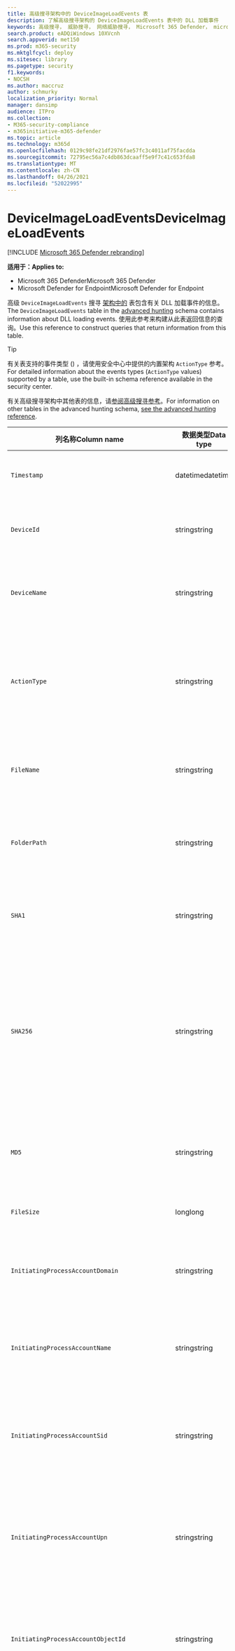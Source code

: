 ```yaml
---
title: 高级搜寻架构中的 DeviceImageLoadEvents 表
description: 了解高级搜寻架构的 DeviceImageLoadEvents 表中的 DLL 加载事件
keywords: 高级搜寻， 威胁搜寻， 网络威胁搜寻， Microsoft 365 Defender， microsoft 365， m365， 搜索， 查询， 遥测， 架构参考， kusto， 表格， 列， 数据类型， 说明， 映像加载事件， DeviceImageLoadEvents， DLL 加载， 库， 文件图像
search.product: eADQiWindows 10XVcnh
search.appverid: met150
ms.prod: m365-security
ms.mktglfcycl: deploy
ms.sitesec: library
ms.pagetype: security
f1.keywords:
- NOCSH
ms.author: maccruz
author: schmurky
localization_priority: Normal
manager: dansimp
audience: ITPro
ms.collection:
- M365-security-compliance
- m365initiative-m365-defender
ms.topic: article
ms.technology: m365d
ms.openlocfilehash: 0129c98fe21df2976fae57fc3c4011af75facdda
ms.sourcegitcommit: 72795ec56a7c4db863dcaaff5e9f7c41c653fda8
ms.translationtype: MT
ms.contentlocale: zh-CN
ms.lasthandoff: 04/26/2021
ms.locfileid: "52022995"
---
```

# <a name="deviceimageloadevents"></a><span data-ttu-id="13367-104">DeviceImageLoadEvents</span><span class="sxs-lookup"><span data-stu-id="13367-104">DeviceImageLoadEvents</span></span>

[!INCLUDE [Microsoft 365 Defender rebranding](../includes/microsoft-defender.md)]


<span data-ttu-id="13367-105">**适用于：**</span><span class="sxs-lookup"><span data-stu-id="13367-105">**Applies to:**</span></span>
- <span data-ttu-id="13367-106">Microsoft 365 Defender</span><span class="sxs-lookup"><span data-stu-id="13367-106">Microsoft 365 Defender</span></span>
- <span data-ttu-id="13367-107">Microsoft Defender for Endpoint</span><span class="sxs-lookup"><span data-stu-id="13367-107">Microsoft Defender for Endpoint</span></span>



<span data-ttu-id="13367-108">高级 `DeviceImageLoadEvents` 搜寻 [架构中的](advanced-hunting-overview.md) 表包含有关 DLL 加载事件的信息。</span><span class="sxs-lookup"><span data-stu-id="13367-108">The `DeviceImageLoadEvents` table in the [advanced hunting](advanced-hunting-overview.md) schema contains information about DLL loading events.</span></span> <span data-ttu-id="13367-109">使用此参考来构建从此表返回信息的查询。</span><span class="sxs-lookup"><span data-stu-id="13367-109">Use this reference to construct queries that return information from this table.</span></span>

>[!TIP]
> <span data-ttu-id="13367-110">有关表支持的事件类型 () ，请使用安全中心中提供的内置架构 `ActionType` 参考。</span><span class="sxs-lookup"><span data-stu-id="13367-110">For detailed information about the events types (`ActionType` values) supported by a table, use the built-in schema reference available in the security center.</span></span>

<span data-ttu-id="13367-111">有关高级搜寻架构中其他表的信息，请[参阅高级搜寻参考](advanced-hunting-schema-tables.md)。</span><span class="sxs-lookup"><span data-stu-id="13367-111">For information on other tables in the advanced hunting schema, [see the advanced hunting reference](advanced-hunting-schema-tables.md).</span></span>

| <span data-ttu-id="13367-112">列名称</span><span class="sxs-lookup"><span data-stu-id="13367-112">Column name</span></span> | <span data-ttu-id="13367-113">数据类型</span><span class="sxs-lookup"><span data-stu-id="13367-113">Data type</span></span> | <span data-ttu-id="13367-114">说明</span><span class="sxs-lookup"><span data-stu-id="13367-114">Description</span></span> |
|-------------|-----------|-------------|
| `Timestamp` | <span data-ttu-id="13367-115">datetime</span><span class="sxs-lookup"><span data-stu-id="13367-115">datetime</span></span> | <span data-ttu-id="13367-116">记录事件的日期和时间</span><span class="sxs-lookup"><span data-stu-id="13367-116">Date and time when the event was recorded</span></span> |
| `DeviceId` | <span data-ttu-id="13367-117">string</span><span class="sxs-lookup"><span data-stu-id="13367-117">string</span></span> | <span data-ttu-id="13367-118">服务中的计算机的唯一标识符</span><span class="sxs-lookup"><span data-stu-id="13367-118">Unique identifier for the machine in the service</span></span> |
| `DeviceName` | <span data-ttu-id="13367-119">string</span><span class="sxs-lookup"><span data-stu-id="13367-119">string</span></span> | <span data-ttu-id="13367-120">计算机的完全限定域名 (FQDN)</span><span class="sxs-lookup"><span data-stu-id="13367-120">Fully qualified domain name (FQDN) of the machine</span></span> |
| `ActionType` | <span data-ttu-id="13367-121">string</span><span class="sxs-lookup"><span data-stu-id="13367-121">string</span></span> | <span data-ttu-id="13367-122">触发事件的活动类型。</span><span class="sxs-lookup"><span data-stu-id="13367-122">Type of activity that triggered the event.</span></span> <span data-ttu-id="13367-123">有关详细信息 [，请参阅门户内架构](advanced-hunting-schema-tables.md?#get-schema-information-in-the-security-center) 参考</span><span class="sxs-lookup"><span data-stu-id="13367-123">See the [in-portal schema reference](advanced-hunting-schema-tables.md?#get-schema-information-in-the-security-center) for details</span></span> |
| `FileName` | <span data-ttu-id="13367-124">string</span><span class="sxs-lookup"><span data-stu-id="13367-124">string</span></span> | <span data-ttu-id="13367-125">录制操作所应用到的文件的名称</span><span class="sxs-lookup"><span data-stu-id="13367-125">Name of the file that the recorded action was applied to</span></span> |
| `FolderPath` | <span data-ttu-id="13367-126">string</span><span class="sxs-lookup"><span data-stu-id="13367-126">string</span></span> | <span data-ttu-id="13367-127">包含已记录操作所应用到的文件的文件夹</span><span class="sxs-lookup"><span data-stu-id="13367-127">Folder containing the file that the recorded action was applied to</span></span> |
| `SHA1` | <span data-ttu-id="13367-128">string</span><span class="sxs-lookup"><span data-stu-id="13367-128">string</span></span> | <span data-ttu-id="13367-129">录制操作所应用到的文件的 SHA-1</span><span class="sxs-lookup"><span data-stu-id="13367-129">SHA-1 of the file that the recorded action was applied to</span></span> |
| `SHA256` | <span data-ttu-id="13367-130">string</span><span class="sxs-lookup"><span data-stu-id="13367-130">string</span></span> | <span data-ttu-id="13367-131">录制操作所应用到的文件的 SHA-256。</span><span class="sxs-lookup"><span data-stu-id="13367-131">SHA-256 of the file that the recorded action was applied to.</span></span> <span data-ttu-id="13367-132">通常不会填充此字段 — 可用时使用 SHA1 列。</span><span class="sxs-lookup"><span data-stu-id="13367-132">This field is usually not populated — use the SHA1 column when available.</span></span> |
| `MD5` | <span data-ttu-id="13367-133">string</span><span class="sxs-lookup"><span data-stu-id="13367-133">string</span></span> | <span data-ttu-id="13367-134">已记录操作所应用到的文件的 MD5 哈希</span><span class="sxs-lookup"><span data-stu-id="13367-134">MD5 hash of the file that the recorded action was applied to</span></span> |
| `FileSize` | <span data-ttu-id="13367-135">long</span><span class="sxs-lookup"><span data-stu-id="13367-135">long</span></span> | <span data-ttu-id="13367-136">文件大小（以字节为单位）</span><span class="sxs-lookup"><span data-stu-id="13367-136">Size of the file in bytes</span></span> |
| `InitiatingProcessAccountDomain` | <span data-ttu-id="13367-137">string</span><span class="sxs-lookup"><span data-stu-id="13367-137">string</span></span> | <span data-ttu-id="13367-138">运行负责事件的进程的帐户的域</span><span class="sxs-lookup"><span data-stu-id="13367-138">Domain of the account that ran the process responsible for the event</span></span> |
| `InitiatingProcessAccountName` | <span data-ttu-id="13367-139">string</span><span class="sxs-lookup"><span data-stu-id="13367-139">string</span></span> | <span data-ttu-id="13367-140">运行负责事件的进程的帐户的用户名</span><span class="sxs-lookup"><span data-stu-id="13367-140">User name of the account that ran the process responsible for the event</span></span> |
| `InitiatingProcessAccountSid` | <span data-ttu-id="13367-141">string</span><span class="sxs-lookup"><span data-stu-id="13367-141">string</span></span> | <span data-ttu-id="13367-142">安全 (SID) 运行负责事件的进程的帐户的 SID 标识符</span><span class="sxs-lookup"><span data-stu-id="13367-142">Security Identifier (SID) of the account that ran the process responsible for the event</span></span> |
| `InitiatingProcessAccountUpn` | <span data-ttu-id="13367-143">string</span><span class="sxs-lookup"><span data-stu-id="13367-143">string</span></span> | <span data-ttu-id="13367-144">用户主体 (UPN) 运行负责事件的进程的帐户的名称</span><span class="sxs-lookup"><span data-stu-id="13367-144">User principal name (UPN) of the account that ran the process responsible for the event</span></span> |
| `InitiatingProcessAccountObjectId` | <span data-ttu-id="13367-145">string</span><span class="sxs-lookup"><span data-stu-id="13367-145">string</span></span> | <span data-ttu-id="13367-146">运行负责事件的进程的用户帐户的 Azure AD 对象 ID</span><span class="sxs-lookup"><span data-stu-id="13367-146">Azure AD object ID of the user account that ran the process responsible for the event</span></span> |
| `InitiatingProcessIntegrityLevel` | <span data-ttu-id="13367-147">string</span><span class="sxs-lookup"><span data-stu-id="13367-147">string</span></span> | <span data-ttu-id="13367-148">启动事件的过程的完整性级别。</span><span class="sxs-lookup"><span data-stu-id="13367-148">Integrity level of the process that initiated the event.</span></span> <span data-ttu-id="13367-149">Windows某些特征（例如是否从 Internet 下载启动）为进程分配完整性级别。</span><span class="sxs-lookup"><span data-stu-id="13367-149">Windows assigns integrity levels to processes based on certain characteristics, such as if they were launched from an internet download.</span></span> <span data-ttu-id="13367-150">这些完整性级别影响对资源的权限</span><span class="sxs-lookup"><span data-stu-id="13367-150">These integrity levels influence permissions to resources</span></span> |
| `InitiatingProcessTokenElevation` | <span data-ttu-id="13367-151">string</span><span class="sxs-lookup"><span data-stu-id="13367-151">string</span></span> | <span data-ttu-id="13367-152">指示是否存在用户访问控制的令牌类型 (UAC) 启动事件的进程应用的特权提升</span><span class="sxs-lookup"><span data-stu-id="13367-152">Token type indicating the presence or absence of User Access Control (UAC) privilege elevation applied to the process that initiated the event</span></span> |
| `InitiatingProcessSHA1` | <span data-ttu-id="13367-153">string</span><span class="sxs-lookup"><span data-stu-id="13367-153">string</span></span> | <span data-ttu-id="13367-154">启动事件 (映像) 的 SHA-1</span><span class="sxs-lookup"><span data-stu-id="13367-154">SHA-1 of the process (image file) that initiated the event</span></span> |
| `InitiatingProcessSHA256` | <span data-ttu-id="13367-155">string</span><span class="sxs-lookup"><span data-stu-id="13367-155">string</span></span> | <span data-ttu-id="13367-156">启动事件 (映像文件) SHA-256。</span><span class="sxs-lookup"><span data-stu-id="13367-156">SHA-256 of the process (image file) that initiated the event.</span></span> <span data-ttu-id="13367-157">通常不会填充此字段 — 可用时使用 SHA1 列。</span><span class="sxs-lookup"><span data-stu-id="13367-157">This field is usually not populated — use the SHA1 column when available.</span></span> |
| `InitiatingProcessMD5` | <span data-ttu-id="13367-158">string</span><span class="sxs-lookup"><span data-stu-id="13367-158">string</span></span> | <span data-ttu-id="13367-159">启动事件的进程 (MD5) 文件哈希</span><span class="sxs-lookup"><span data-stu-id="13367-159">MD5 hash of the process (image file) that initiated the event</span></span> |
| `InitiatingProcessFileName` | <span data-ttu-id="13367-160">string</span><span class="sxs-lookup"><span data-stu-id="13367-160">string</span></span> | <span data-ttu-id="13367-161">启动事件的进程的名称</span><span class="sxs-lookup"><span data-stu-id="13367-161">Name of the process that initiated the event</span></span> |
| `InitiatingProcessFileSize` | <span data-ttu-id="13367-162">long</span><span class="sxs-lookup"><span data-stu-id="13367-162">long</span></span> | <span data-ttu-id="13367-163">运行负责事件的进程的文件的大小</span><span class="sxs-lookup"><span data-stu-id="13367-163">Size of the file that ran the process responsible for the event</span></span> |
| `InitiatingProcessVersionInfoCompanyName` | <span data-ttu-id="13367-164">string</span><span class="sxs-lookup"><span data-stu-id="13367-164">string</span></span> | <span data-ttu-id="13367-165">进程版本信息中的公司名称 (负责) 文件</span><span class="sxs-lookup"><span data-stu-id="13367-165">Company name from the version information of the process (image file) responsible for the event</span></span> |
| `InitiatingProcessVersionInfoProductName` | <span data-ttu-id="13367-166">string</span><span class="sxs-lookup"><span data-stu-id="13367-166">string</span></span> | <span data-ttu-id="13367-167">负责事件的进程版本信息中的 (名称) 映像文件</span><span class="sxs-lookup"><span data-stu-id="13367-167">Product name from the version information of the process (image file) responsible for the event</span></span> |
| `InitiatingProcessVersionInfoProductVersion`| <span data-ttu-id="13367-168">string</span><span class="sxs-lookup"><span data-stu-id="13367-168">string</span></span> | <span data-ttu-id="13367-169">进程版本信息中的产品版本 (负责) 文件</span><span class="sxs-lookup"><span data-stu-id="13367-169">Product version from the version information of the process (image file) responsible for the event</span></span> |
| `InitiatingProcessVersionInfoInternalFileName` | <span data-ttu-id="13367-170">string</span><span class="sxs-lookup"><span data-stu-id="13367-170">string</span></span> | <span data-ttu-id="13367-171">负责事件的进程版本信息 (文件) 文件的内部文件名</span><span class="sxs-lookup"><span data-stu-id="13367-171">Internal file name from the version information of the process (image file) responsible for the event</span></span> |
| `InitiatingProcessVersionInfoOriginalFileName` | <span data-ttu-id="13367-172">string</span><span class="sxs-lookup"><span data-stu-id="13367-172">string</span></span> | <span data-ttu-id="13367-173">进程版本信息的原始文件名 (负责) 文件</span><span class="sxs-lookup"><span data-stu-id="13367-173">Original file name from the version information of the process (image file) responsible for the event</span></span> |
| `InitiatingProcessVersionInfoFileDescription` | <span data-ttu-id="13367-174">string</span><span class="sxs-lookup"><span data-stu-id="13367-174">string</span></span> | <span data-ttu-id="13367-175">负责事件的进程版本信息 (映像) 说明</span><span class="sxs-lookup"><span data-stu-id="13367-175">Description from the version information of the process (image file) responsible for the event</span></span> |
| `InitiatingProcessId` | <span data-ttu-id="13367-176">int</span><span class="sxs-lookup"><span data-stu-id="13367-176">int</span></span> | <span data-ttu-id="13367-177">进程 ID (PID) 启动事件的过程的 PID</span><span class="sxs-lookup"><span data-stu-id="13367-177">Process ID (PID) of the process that initiated the event</span></span> |
| `InitiatingProcessCommandLine` | <span data-ttu-id="13367-178">string</span><span class="sxs-lookup"><span data-stu-id="13367-178">string</span></span> | <span data-ttu-id="13367-179">用于运行启动事件的进程的命令行</span><span class="sxs-lookup"><span data-stu-id="13367-179">Command line used to run the process that initiated the event</span></span> |
| `InitiatingProcessCreationTime` | <span data-ttu-id="13367-180">datetime</span><span class="sxs-lookup"><span data-stu-id="13367-180">datetime</span></span> | <span data-ttu-id="13367-181">启动事件的过程的日期和时间</span><span class="sxs-lookup"><span data-stu-id="13367-181">Date and time when the process that initiated the event was started</span></span> |
| `InitiatingProcessFolderPath` | <span data-ttu-id="13367-182">string</span><span class="sxs-lookup"><span data-stu-id="13367-182">string</span></span> | <span data-ttu-id="13367-183">包含启动事件 (进程) 文件的文件夹</span><span class="sxs-lookup"><span data-stu-id="13367-183">Folder containing the process (image file) that initiated the event</span></span> |
| `InitiatingProcessParentId` | <span data-ttu-id="13367-184">int</span><span class="sxs-lookup"><span data-stu-id="13367-184">int</span></span> | <span data-ttu-id="13367-185">进程 ID (PID) 生成负责事件的进程的父进程的 PID</span><span class="sxs-lookup"><span data-stu-id="13367-185">Process ID (PID) of the parent process that spawned the process responsible for the event</span></span> |
| `InitiatingProcessParentFileName` | <span data-ttu-id="13367-186">string</span><span class="sxs-lookup"><span data-stu-id="13367-186">string</span></span> | <span data-ttu-id="13367-187">生成负责事件的进程的父进程的名称</span><span class="sxs-lookup"><span data-stu-id="13367-187">Name of the parent process that spawned the process responsible for the event</span></span> |
| `InitiatingProcessParentCreationTime` | <span data-ttu-id="13367-188">datetime</span><span class="sxs-lookup"><span data-stu-id="13367-188">datetime</span></span> | <span data-ttu-id="13367-189">启动负责事件的进程的父级的日期和时间</span><span class="sxs-lookup"><span data-stu-id="13367-189">Date and time when the parent of the process responsible for the event was started</span></span> |
| `ReportId` | <span data-ttu-id="13367-190">long</span><span class="sxs-lookup"><span data-stu-id="13367-190">long</span></span> | <span data-ttu-id="13367-191">基于重复计数器的事件标识符。</span><span class="sxs-lookup"><span data-stu-id="13367-191">Event identifier based on a repeating counter.</span></span> <span data-ttu-id="13367-192">若要标识唯一事件，此列必须与 DeviceName 和 Timestamp 列一起使用</span><span class="sxs-lookup"><span data-stu-id="13367-192">To identify unique events, this column must be used in conjunction with the DeviceName and Timestamp columns</span></span> |
| `AppGuardContainerId` | <span data-ttu-id="13367-193">string</span><span class="sxs-lookup"><span data-stu-id="13367-193">string</span></span> | <span data-ttu-id="13367-194">应用程序防护用于隔离浏览器活动的虚拟化容器的标识符</span><span class="sxs-lookup"><span data-stu-id="13367-194">Identifier for the virtualized container used by Application Guard to isolate browser activity</span></span> |

## <a name="related-topics"></a><span data-ttu-id="13367-195">相关主题</span><span class="sxs-lookup"><span data-stu-id="13367-195">Related topics</span></span>
- [<span data-ttu-id="13367-196">高级搜寻概述</span><span class="sxs-lookup"><span data-stu-id="13367-196">Advanced hunting overview</span></span>](advanced-hunting-overview.md)
- [<span data-ttu-id="13367-197">了解查询语言</span><span class="sxs-lookup"><span data-stu-id="13367-197">Learn the query language</span></span>](advanced-hunting-query-language.md)
- [<span data-ttu-id="13367-198">使用共享查询</span><span class="sxs-lookup"><span data-stu-id="13367-198">Use shared queries</span></span>](advanced-hunting-shared-queries.md)
- [<span data-ttu-id="13367-199">跨设备、电子邮件、应用和标识进行查寻</span><span class="sxs-lookup"><span data-stu-id="13367-199">Hunt across devices, emails, apps, and identities</span></span>](advanced-hunting-query-emails-devices.md)
- [<span data-ttu-id="13367-200">了解架构</span><span class="sxs-lookup"><span data-stu-id="13367-200">Understand the schema</span></span>](advanced-hunting-schema-tables.md)
- [<span data-ttu-id="13367-201">应用查询最佳做法</span><span class="sxs-lookup"><span data-stu-id="13367-201">Apply query best practices</span></span>](advanced-hunting-best-practices.md)
